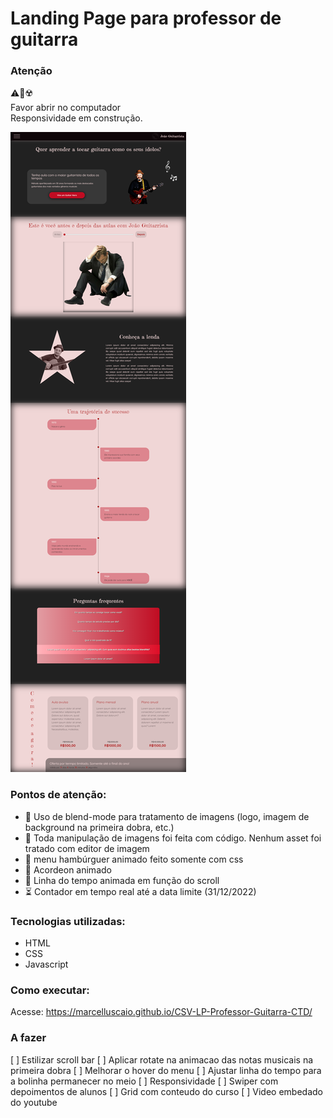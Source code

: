 # Landing Page para professor de guitarra

### Atenção
:warning::no_mobile_phones::radioactive: <br>
Favor abrir no computador <br>
Responsividade em construção.

<img src="assets/img/screencapture-marcelluscaio-github-io-CSV-LP-Professor-Guitarra-CTD-2022-10-21-16_24_22.png">

### Pontos de atenção:
* :metal: Uso de blend-mode para tratamento de imagens (logo, imagem de background na primeira dobra, etc.)
* :mage: Toda manipulação de imagens foi feita com código. Nenhum asset foi tratado com editor de imagem
* :hamburger: menu hambúrguer animado feito somente com css
* :musical_keyboard: Acordeon animado
* :thread: Linha do tempo animada em função do scroll
* :hourglass_flowing_sand: Contador em tempo real até a data limite (31/12/2022)

### Tecnologias utilizadas:

* HTML
* CSS
* Javascript

### Como executar:

Acesse: https://marcelluscaio.github.io/CSV-LP-Professor-Guitarra-CTD/

### A fazer
[ ] Estilizar scroll bar
[ ] Aplicar rotate na animacao das notas musicais na primeira dobra
[ ] Melhorar o hover do menu
[ ] Ajustar linha do tempo para a bolinha permanecer no meio
[ ] Responsividade
[ ] Swiper com depoimentos de alunos
[ ] Grid com conteudo do curso
[ ] Video embedado do youtube
